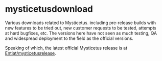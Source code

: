# mysticetusdownload

Various downloads related to Mysticetus. including pre-release builds with new features to be tried out, new customer requests to be tested, attempts at hard bugfixes, etc. The versions here have not seen as much testing, QA and widespread deployment to the field as the official versions.

Speaking of which, the latest official Mysticetus release is at [Entiat/mysticetusrelease](https://github.com/Entiat/mysticetusrelease/releases "Mysticetus Releases").
